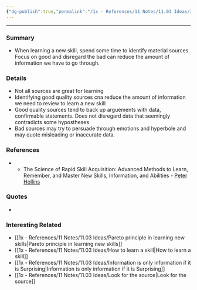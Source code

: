 ```yaml
---
{"dg-publish":true,"permalink":"/1x - References/11 Notes/11.03 Ideas/Identify good sources for information/","noteIcon":""}
---
```


---

### Summary
- When learning a new skill, spend some time to identify material sources. Focus on good and disregard the bad can reduce the amount of information we have to go through.

### Details
- Not all sources are great for learning
- Identifying good quality sources cna reduce the amount of information we need to review to learn a new skill
- Good quality sources tend to back up arguements with data, confirmable statements. Does not disregard data that seemingly contradicts some hypostheses
- Bad sources may try to persuade through emotions and hyperbole and may quote misleading or inaccurate data.

### References
- - The Science of Rapid Skill Acquisition: Advanced Methods to Learn, Remember, and Master New Skills, Information, and Abilities - [Peter Hollins](https://www.goodreads.com/author/show/16593818.Peter_Hollins)

### Quotes
-

### Interesting Related
- [[1x - References/11 Notes/11.03 Ideas/Pareto principle in learning new skills\|Pareto principle in learning new skills]]
- [[1x - References/11 Notes/11.03 Ideas/How to learn a skill\|How to learn a skill]]
- [[1x - References/11 Notes/11.03 Ideas/Information is only information if it is Surprising\|Information is only information if it is Surprising]]
- [[1x - References/11 Notes/11.03 Ideas/Look for the source\|Look for the source]]